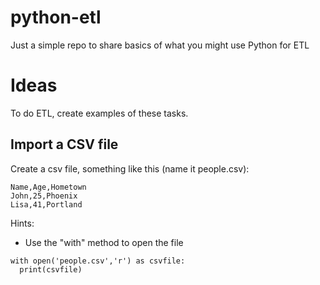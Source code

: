 # python-etl
Just a simple repo to share basics of what you might use Python for ETL

# Ideas
To do ETL, create examples of these tasks.

## Import a CSV file
Create a csv file, something like this (name it people.csv):
```
Name,Age,Hometown
John,25,Phoenix
Lisa,41,Portland
```
Hints:
- Use the "with" method to open the file
```
with open('people.csv','r') as csvfile:
  print(csvfile)
```
## 
